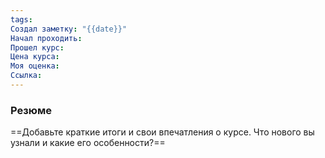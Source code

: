 ```yaml
---
tags: 
Создал заметку: "{{date}}"
Начал проходить: 
Прошел курс: 
Цена курса: 
Моя оценка: 
Ссылка:
---
```

### Резюме
==Добавьте краткие итоги и свои впечатления о курсе. Что нового вы узнали и какие его особенности?==